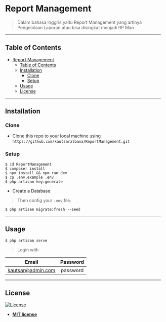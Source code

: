 # Report Management

> Dalam bahasa Inggris yaitu Report Management yang artinya Pengelolaan Laporan
> atau bisa disingkat menjadi RP Man

---

## Table of Contents

- [Report Management](#report-management)
  - [Table of Contents](#table-of-contents)
  - [Installation](#installation)
    - [Clone](#clone)
    - [Setup](#setup)
  - [Usage](#usage)
  - [License](#license)

---

## Installation

### Clone

- Clone this repo to your local machine using `https://github.com/kautsaralbana/ReportManagement.git`

### Setup

```shell
$ cd ReportManagement
$ composer install
$ npm install && npm run dev
$ cp .env.example .env
$ php artisan key:generate
```

- Create a Database
> Then config your `.env` file.

```shell
$ php artisan migrate:fresh --seed
```
---

## Usage

```shell
$ php artisan serve
```

> Login with

|       Email       | Password |
| :---------------: | :------: |
| kautsar@admin.com | password |

---

## License

[![License](http://img.shields.io/:license-mit-blue.svg?style=flat-square)](http://badges.mit-license.org)

- **[MIT license](http://opensource.org/licenses/mit-license.php)**

